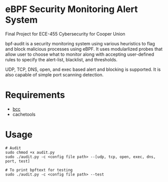 # eBPF Security Monitoring Alert System
Final Project for ECE-455 Cybersecurity for Cooper Union

bpf-audit is a security monitoring system using various heuristics to flag and block malicious processes using eBPF. It uses modularlized probes that allow user to choose what to monitor along with accepting user-defined rules to specify the alert-list, blacklist, and thresholds.

UDP, TCP, DNS, open, and exec based alert and blocking is supported. It is also capable of simple port scanning detection. 

# Requirements
* [bcc](https://github.com/iovisor/bcc)
* cachetools

# Usage
```
# Audit
sudo chmod +x audit.py
sudo ./audit.py -c <config file path> --[udp, tcp, open, exec, dns, port, test] 

# To print bpftext for testing
sudo ./audit.py -c <config file path> --test
```